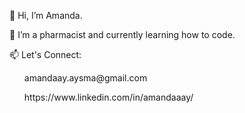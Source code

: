 👋 Hi, I’m Amanda.
<p> 🌱 I’m a pharmacist and currently learning how to code.</p>
<p>📫 Let's Connect:</p>
<ul>amandaay.aysma@gmail.com</ul>
<ul>https://www.linkedin.com/in/amandaaay/</ul>

<!---
amandaay/amandaay is a ✨ special ✨ repository because its `README.md` (this file) appears on your GitHub profile.
You can click the Preview link to take a look at your changes.
--->
